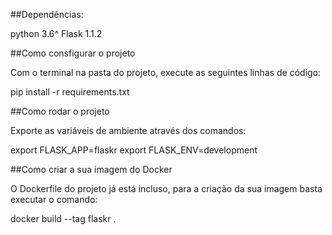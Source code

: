 
##Dependências:

python 3.6^
Flask 1.1.2

##Como consfigurar o projeto

Com o terminal na pasta do projeto, execute as seguintes linhas de código:

pip install -r requirements.txt

##Como rodar o projeto

Exporte as variáveis de ambiente através dos comandos:

export FLASK_APP=flaskr
export FLASK_ENV=development

##Como criar a sua imagem do Docker

O Dockerfile do projeto já está incluso, para a criação da sua imagem basta executar o comando:

docker build --tag flaskr .
